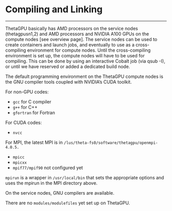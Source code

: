 # Compiling and Linking

---

ThetaGPU basically has AMD processors on the service nodes (thetagpusn1,2) and AMD processors and NVIDIA A100 GPUs on the compute nodes [see overview page]. The service nodes can be used to create containers and launch jobs, and eventually to use as a cross-compiling environment for compute nodes. Until the cross-compiling environment is set up, the compute nodes will have to be used for compiling. This can be done by using an interactive Cobalt job (via qsub -I), or until we have reserved or added a dedicated build node.

The default programming environment on the ThetaGPU compute nodes is the GNU compiler tools coupled with NVIDIA’s CUDA toolkit. 

For non-GPU codes:

 - `gcc` for C compiler
 - `g++` for C++
 - `gfortran` for Fortran


For CUDA codes:

 - `nvcc`
  

For MPI, the latest MPI is in `/lus/theta-fs0/software/thetagpu/openmpi-4.0.5.`

 - `mpicc`
 - `mpicxx`
 - `mpif77/mpif90` not configured yet

`mpirun` is a wrapper in `/usr/local/bin` that sets the appropriate options and uses the mpirun in the MPI directory above.

On the service nodes, GNU compilers are available.

There are no `modules/modulefiles` yet set up on ThetaGPU.